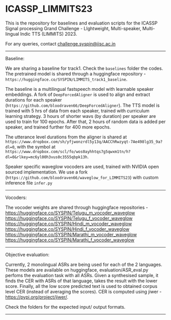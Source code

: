 # ICASSP_LIMMITS23
This is the repository for baselines and evaluation scripts for the ICASSP Signal processing Grand Challenge - LIghtweight, Multi-speaker, Multi-lingual Indic TTS (LIMMITS) 2023.

For any queries, contact challenge.syspin@iisc.ac.in

---

Baseline:

We are sharing a baseline for track1. Check the `baselines` folder the codes. The pretrained model is shared through a huggingface repository - `https://huggingface.co/SYSPIN/LIMMITS_track1_baseline`.

The baseline is a multilingual fastspeech model with learnable speaker embeddings. A fork of `DeepForcedAligner` is used to align and extract durations for each speaker (`https://github.com/bloodraven66/DeepForcedAligner`). The TTS model is trained with 5 hrs of data from each speaker, trained with curriculum learning strategy. 3 hours of shorter wavs (by duration) per speaker are used to train for 100 epochs. After that, 2 hours of random data is added per speaker, and trained further for 400 more epochs.

The utterance level durations from the aligner is shared at `https://www.dropbox.com/sh/yfjwonzrdl5y13q/AACChRwzyqt-7Ae498lg35_9a?dl=0`, with the symbol at `https://www.dropbox.com/scl/fo/wos0ayhhtqs7g5qwxm1tn/h?dl=0&rlkey=mc6yl00h3vus0c3555qbpk13h`.

Speaker specific waveglow vocoders are used, trained with NVIDIA open sourced implementation. We use a fork (`https://github.com/bloodraven66/waveglow_for_LIMMITS23`) with custom inference file `infer.py`

---

Vocoders:

The vocoder weights are shared through huggingface repositories - <br>
https://huggingface.co/SYSPIN/Telugu_m_vocoder_waveglow <br>
https://huggingface.co/SYSPIN/Telugu_f_vocoder_waveglow <br>
https://huggingface.co/SYSPIN/Hindi_m_vocoder_waveglow <br>
https://huggingface.co/SYSPIN/Hindi_f_vocoder_waveglow <br>
https://huggingface.co/SYSPIN/Marathi_m_vocoder_waveglow <br>
https://huggingface.co/SYSPIN/Marathi_f_vocoder_waveglow <br>



---

Objective evaluation:

Currently, 2 monolingual ASRs are being used for each of the 2 languages. These models are available on huggingface, evaluation/ASR_eval.py perfoms the evaluation task with all ASRs. Given a synthesised sample, it finds the CER with ASRs of that language, takes the result with the lower score. Finally, all the low score predicted text is used to obtained corpus level CER (instead of averaging the scores). CER is computed using jiwer - https://pypi.org/project/jiwer/.

Check the folders for the expected input/ output formats.

---


